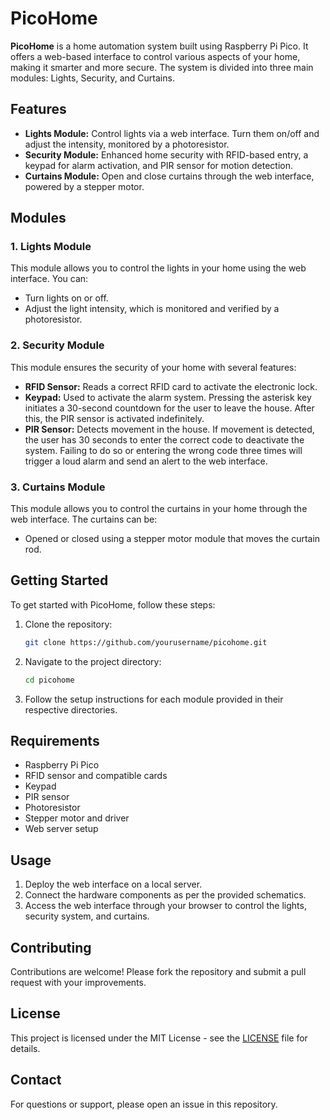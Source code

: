 # PicoHome

**PicoHome** is a home automation system built using Raspberry Pi Pico. It offers a web-based interface to control various aspects of your home, making it smarter and more secure. The system is divided into three main modules: Lights, Security, and Curtains.

## Features

- **Lights Module:** Control lights via a web interface. Turn them on/off and adjust the intensity, monitored by a photoresistor.
- **Security Module:** Enhanced home security with RFID-based entry, a keypad for alarm activation, and PIR sensor for motion detection.
- **Curtains Module:** Open and close curtains through the web interface, powered by a stepper motor.

## Modules

### 1. **Lights Module**

This module allows you to control the lights in your home using the web interface. You can:

- Turn lights on or off.
- Adjust the light intensity, which is monitored and verified by a photoresistor.

### 2. **Security Module**

This module ensures the security of your home with several features:

- **RFID Sensor:** Reads a correct RFID card to activate the electronic lock.
- **Keypad:** Used to activate the alarm system. Pressing the asterisk key initiates a 30-second countdown for the user to leave the house. After this, the PIR sensor is activated indefinitely.
- **PIR Sensor:** Detects movement in the house. If movement is detected, the user has 30 seconds to enter the correct code to deactivate the system. Failing to do so or entering the wrong code three times will trigger a loud alarm and send an alert to the web interface.

### 3. **Curtains Module**

This module allows you to control the curtains in your home through the web interface. The curtains can be:

- Opened or closed using a stepper motor module that moves the curtain rod.

## Getting Started

To get started with PicoHome, follow these steps:

1. Clone the repository:
    ```sh
    git clone https://github.com/yourusername/picohome.git
    ```
2. Navigate to the project directory:
    ```sh
    cd picohome
    ```
3. Follow the setup instructions for each module provided in their respective directories.

## Requirements

- Raspberry Pi Pico
- RFID sensor and compatible cards
- Keypad
- PIR sensor
- Photoresistor
- Stepper motor and driver
- Web server setup

## Usage

1. Deploy the web interface on a local server.
2. Connect the hardware components as per the provided schematics.
3. Access the web interface through your browser to control the lights, security system, and curtains.

## Contributing

Contributions are welcome! Please fork the repository and submit a pull request with your improvements.

## License

This project is licensed under the MIT License - see the [LICENSE](LICENSE) file for details.

## Contact

For questions or support, please open an issue in this repository.

